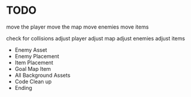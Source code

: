 # TODO
move the player
move the map
move enemies
move items

check for collisions
adjust player
adjust map
adjust enemies
adjust items

- Enemy Asset
- Enemy Placement
- Item Placement
- Goal Map Item
- All Background Assets
- Code Clean up
- Ending